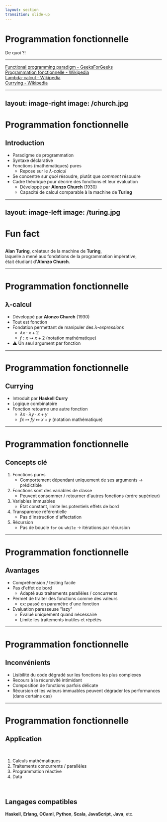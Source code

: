 ```yaml
---
layout: section
transition: slide-up
---
```


# Programmation fonctionnelle

De quoi ?!

<hr/>

[Functional programming paradigm - GeeksForGeeks](https://www.geeksforgeeks.org/functional-programming-paradigm/)
<br/>
[Programmation fonctionnelle - Wikipedia](https://fr.wikipedia.org/wiki/Programmation_fonctionnelle)
<br/>
[Lambda-calcul - Wikipedia](https://fr.wikipedia.org/wiki/Lambda-calcul)
<br/>
[Currying - Wikipedia](https://en.wikipedia.org/wiki/Currying)


---
layout: image-right
image: /church.jpg
---
# Programmation fonctionnelle

## Introduction

- Paradigme de programmation
- Syntaxe déclarative
- Fonctions (mathématiques) pures
    - Repose sur le *λ-calcul*
- Se concentre sur <span v-mark>*quoi*</span> résoudre, plutôt que <span v-mark>*comment*</span> résoudre
- Cadre théorique pour décrire des fonctions et leur évaluation
    - Développé par **Alonzo Church** (1930)
    - Capacité de calcul comparable à la machine de **Turing**

<style>
    img {
        max-height: 75vh;
    }
</style>



---
layout: image-left
image: /turing.jpg
---

# Fun fact

## 

**Alan Turing**, créateur de la machine de **Turing**, <br/> laquelle a mené aux fondations de la programmation <span v-mark="0">impérative</span>, <br/> était étudiant d'**Alonzo Church**.

---

# Programmation fonctionnelle

## λ-calcul 

- Développé par **Alonzo Church** (1930)
- Tout est fonction
- Fondation permettant de manipuler des *λ-expressions*
    - $\lambda x \cdot x + 2$ 
    - ${\displaystyle f} : x \mapsto x + 2$ (notation mathématique)
- ⚠️ Un seul argument par fonction

<!-- 
Haskell Curry - Logicien & Mathématicien américain
-->
---

# Programmation fonctionnelle

## Currying

- Introduit par **Haskell Curry**
- Logique combinatoire
- Fonction retourne une autre fonction
    - $\lambda x \cdot \lambda y \cdot x + y$
    - ${\displaystyle f} x \mapsto {\displaystyle f} y \mapsto x + y$ (notation mathématique)


---

# Programmation fonctionnelle

## Concepts clé

1. Fonctions pures
    - Comportement dépendant uniquement de ses arguments $\to$ prédictible
2. Fonctions sont des variables de classe
    - Peuvent consommer / retourner d'autres fonctions (ordre supérieur)
3. Variables immuables
    - État constant, limite les potentiels effets de bord
4. Transparence référentielle
    - Pas d'instruction d'affectation 
5. Récursion
    - Pas de boucle `for` ou `while` $\to$ itérations par récursion

<!--
- Transparence référentielle
    - Stocker une valeur ? Créer une nouvelle variable
    - Élimine les chances d'avoir des effets de bord
        - Une variable peut être remplacé par sa valeur n'importe où dans l'exécution
 -->

---

# Programmation fonctionnelle

## Avantages

- Compréhension / testing facile
- Pas d'effet de bord
    - Adapté aux traitements parallèles / concurrents
- Permet de traiter des fonctions comme des valeurs 
    - ex: passé en paramètre d'une fonction
- Evaluation paresseuse "lazy"
    - Évalué uniquement quand nécessaire
    - Limite les traitements inutiles et répétés

--- 

# Programmation fonctionnelle

## Inconvénients

- Lisibilité du code dégradé sur les fonctions les plus complexes
- Recours à la récursivité intimidant
- Composition de fonctions parfois délicate
- Récursion et les valeurs immuables peuvent dégrader les performances (dans certains cas)

--- 

# Programmation fonctionnelle

## Application

<br/> 

1. Calculs mathématiques
2. Traitements concurrents / parallèles
3. Programmation réactive
4. Data
 
<br/>

## Langages compatibles

**Haskell**, **Erlang**, **OCaml**, **Python**, **Scala**, **JavaScript**, **Java**, etc.

<!-- 

Programmation réactive:
 - ReactiveX (RxJS, RxJava)
 - Reactor (Spring Webflux)

Data : Spark

Facts : 
Whatsapp: Erlang pour ses besoin traitements concurrents
Facebook: Haskell dans son système anti-spam


-->